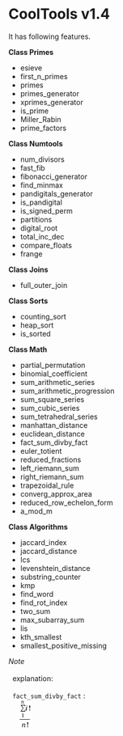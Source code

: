 CoolTools v1.4
==============

It has following features.

__Class Primes__
- esieve
- first_n_primes
- primes
- primes_generator
- xprimes_generator
- is_prime
- Miller_Rabin
- prime_factors

__Class Numtools__
- num_divisors
- fast_fib
- fibonacci_generator
- find_minmax
- pandigitals_generator
- is_pandigital
- is_signed_perm
- partitions
- digital_root
- total_inc_dec
- compare_floats
- frange

__Class Joins__
- full_outer_join

__Class Sorts__
- counting_sort
- heap_sort
- is_sorted

__Class Math__
- partial_permutation
- binomial_coefficient
- sum_arithmetic_series
- sum_arithmetic_progression
- sum_square_series
- sum_cubic_series
- sum_tetrahedral_series
- manhattan_distance
- euclidean_distance
- fact_sum_divby_fact
- euler_totient
- reduced_fractions
- left_riemann_sum
- right_riemann_sum
- trapezoidal_rule
- converg_approx_area
- reduced_row_echelon_form
- a_mod_m

__Class Algorithms__
- jaccard_index
- jaccard_distance
- lcs
- levenshtein_distance
- substring_counter
- kmp
- find_word
- find_rot_index
- two_sum
- max_subarray_sum
- lis
- kth_smallest
- smallest_positive_missing



_Note_ <br><br>
&nbsp; explanation: <br><br>
&nbsp; ```fact_sum_divby_fact``` :<br>
&nbsp;&nbsp;&nbsp;&nbsp; ![image of fact_sum_divby_fact](fact_sum_divby_fact_img.gif)